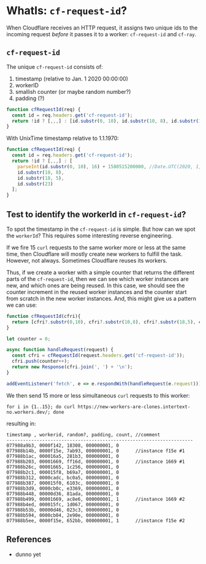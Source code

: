 # WhatIs: `cf-request-id`?

When Cloudflare receives an HTTP request, it assigns two unique ids to the incoming request *before* it passes it to a worker: `cf-request-id` and `cf-ray`.

## `cf-request-id`

The unique `cf-request-id` consists of:
1. timestamp (relative to Jan. 1 2020 00:00:00) 
2. workerID 
3. smallish counter (or maybe random number?)
4. padding (?)

```javascript
function cfRequestId(req) {
  const id = req.headers.get('cf-request-id');
  return !id ? [,,,] : [id.substr(0, 10), id.substr(10, 8), id.substr(18, 5), id.substr(23)];
}
```

With UnixTime timestamp relative to 1.1.1970:

```javascript
function cfRequestId(req) {
  const id = req.headers.get('cf-request-id');
  return !id ? [,,,] : [
    parseInt(id.substr(0, 10), 16) + 1580515200000, //Date.UTC(2020, 1, 1) === 1580515200000 
    id.substr(10, 8), 
    id.substr(18, 5), 
    id.substr(23)
  ];
}
```

## Test to identify the workerId in `cf-request-id`?

To spot the timestamp in the `cf-request-id` is simple. But how can we spot the `workerId`? This requires some interesting reverse engineering.

If we fire 15 `curl` requests to the same worker more or less at the same time, then Cloudflare will mostly create new workers to fulfill the task. However, not always. Sometimes Cloudflare reuses its workers.

Thus, if we create a worker with a simple counter that returns the different parts of the `cf-request-id`, then we can see which worker instances are new, and which ones are being reused. In this case, we should see the counter increment in the reused worker instances and the counter start from scratch in the new worker instances. And, this might give us a pattern we can use:

```javascript
function cfRequestId(cfri){
  return [cfri?.substr(0,10), cfri?.substr(10,8), cfri?.substr(18,5), cfri?.substr(23)];
}

let counter = 0;

async function handleRequest(request) {
  const cfri = cfRequestId(request.headers.get('cf-request-id'));
  cfri.push(counter++);
  return new Response(cfri.join(', ') + '\n');
}

addEventListener('fetch', e => e.respondWith(handleRequest(e.request)));
```

We then send 15 more or less simultaneous `curl` requests to this worker:

`for i in {1..15}; do curl https://new-workers-are-clones.intertext-no.workers.dev/; done`

resulting in:

```
timestamp , workerid, random?, padding, count, //comment
--------------------------------------------------------------------
077988a9b3, 0000f142, 18308, 000000001, 0
077988b14b, 0000f15e, 7ab93, 000000001, 0      //instance f15e #1
077988b1ac, 000016a5, 281b3, 000000001, 0
077988b203, 00001669, ff16d, 000000001, 0      //instance 1669 #1
077988b26c, 00001665, 1c256, 000000001, 0
077988b2c1, 000015f8, b69a7, 000000001, 0
077988b312, 0000cadc, bc0a5, 000000001, 0
077988b387, 000015f0, 6103c, 000000001, 0
077988b3d9, 0000cb0c, e3369, 000000001, 0
077988b448, 00000d36, 81ada, 000000001, 0
077988b499, 00001669, ac8e6, 000000001, 1      //instance 1669 #2
077988b4ed, 000015fc, 1d067, 000000001, 0
077988b53b, 00000d46, 023c3, 000000001, 0
077988b594, 0000cb04, 2e90e, 000000001, 0
077988b5ee, 0000f15e, 652bb, 000000001, 1      //instance f15e #2
```

## References

 * dunno yet